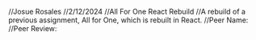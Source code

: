 //Josue Rosales
//2/12/2024
//All For One React Rebuild
//A rebuild of a previous assignment, All for One, which is rebuilt in React.
//Peer Name:
//Peer Review:
